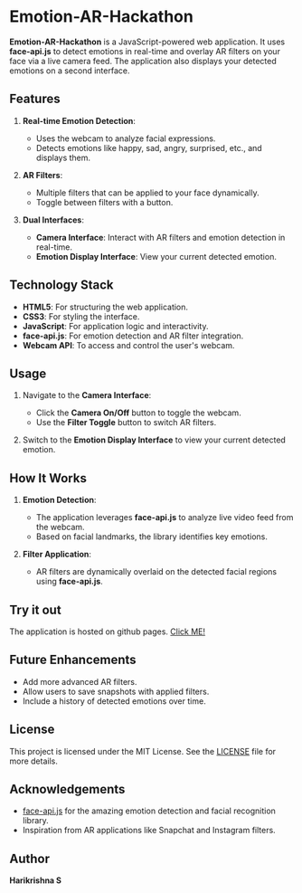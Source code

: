 
# Emotion-AR-Hackathon

**Emotion-AR-Hackathon** is a JavaScript-powered web application. It uses **face-api.js** to detect emotions in real-time and overlay AR filters on your face via a live camera feed. The application also displays your detected emotions on a second interface.

## Features

1. **Real-time Emotion Detection**:
   - Uses the webcam to analyze facial expressions.
   - Detects emotions like happy, sad, angry, surprised, etc., and displays them.

2. **AR Filters**:
   - Multiple filters that can be applied to your face dynamically.
   - Toggle between filters with a button.

3. **Dual Interfaces**:
   - **Camera Interface**: Interact with AR filters and emotion detection in real-time.
   - **Emotion Display Interface**: View your current detected emotion.

## Technology Stack

- **HTML5**: For structuring the web application.
- **CSS3**: For styling the interface.
- **JavaScript**: For application logic and interactivity.
- **face-api.js**: For emotion detection and AR filter integration.
- **Webcam API**: To access and control the user's webcam.

## Usage

1. Navigate to the **Camera Interface**:
   - Click the **Camera On/Off** button to toggle the webcam.
   - Use the **Filter Toggle** button to switch AR filters.

2. Switch to the **Emotion Display Interface** to view your current detected emotion.

## How It Works

1. **Emotion Detection**:
   - The application leverages **face-api.js** to analyze live video feed from the webcam.
   - Based on facial landmarks, the library identifies key emotions.

2. **Filter Application**:
   - AR filters are dynamically overlaid on the detected facial regions using **face-api.js**.
  
## Try it out

The application is hosted on github pages. [Click ME!](https://xfaron.github.io/EmotionAR-Hackathon/)

## Future Enhancements

- Add more advanced AR filters.
- Allow users to save snapshots with applied filters.
- Include a history of detected emotions over time.

## License

This project is licensed under the MIT License. See the [LICENSE](LICENSE) file for more details.

## Acknowledgements

- [face-api.js](https://github.com/justadudewhohacks/face-api.js) for the amazing emotion detection and facial recognition library.
- Inspiration from AR applications like Snapchat and Instagram filters.

## Author

**Harikrishna S**  
